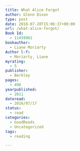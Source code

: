 ```yaml
---
title: What Alice Forgot
author: Glenn Dixon
type: post
date: 2018-07-28T15:06:37+00:00
url: /what-alice-forgot/
Book Id:
  - 11459962
bookauthor:
  - Liane Moriarty
Author l-f:
  - Moriarty, Liane
myrating:
  - 5
publisher:
  - Berkley
pages:
  - 496
yearpublished:
  - 2011
dateread:
  - 2016/07/17
status:
  - read
categories:
  - GoodReads
  - Uncategorized
tags:
  - reading

---
```

